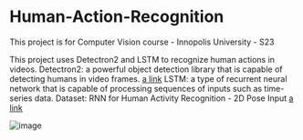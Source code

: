 # Human-Action-Recognition
This project is for Computer Vision course - Innopolis University - S23

This project uses Detectron2 and LSTM to recognize human actions in videos. 
Detectron2: a powerful object detection library that is capable of detecting humans in video frames. [a link](https://github.com/facebookresearch/detectron2)
LSTM: a type of recurrent neural network that is capable of processing sequences of inputs such as time-series data.
Dataset: RNN for Human Activity Recognition - 2D Pose Input [a link](https://github.com/stuarteiffert/RNN-for-Human-Activity-Recognition-using-2D-Pose-Input#dataset-overview)

![image](https://drive.google.com/uc?export=view&id=1Cwl-OY-XeJsE1H_uJ4Ajw9CsUTJCJIGr)
















